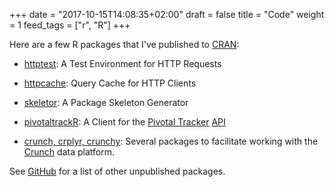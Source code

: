+++
date = "2017-10-15T14:08:35+02:00"
draft = false
title = "Code"
weight = 1
feed_tags = ["r", "R"]
+++

Here are a few R packages that I've published to [CRAN](https://cran.r-project.org/):

-   [httptest](/r/httptest/): A Test Environment for HTTP Requests

-   [httpcache](/r/httpcache/): Query Cache for HTTP Clients

-   [skeletor](https://github.com/nealrichardson/skeletor): A Package Skeleton Generator

-   [pivotaltrackR](/r/pivotaltrackR/): A Client for the [Pivotal Tracker](https://www.pivotaltracker.com/) [API](https://www.pivotaltracker.com/help/api/rest/v5)

-   [crunch, crplyr, crunchy](http://crunch.io/r/): Several packages to facilitate working with the [Crunch](http://crunch.io/) data platform.

See [GitHub](https://github.com/nealrichardson?utf8=%E2%9C%93&tab=repositories&q=&type=source&language=r) for a list of other unpublished packages.
